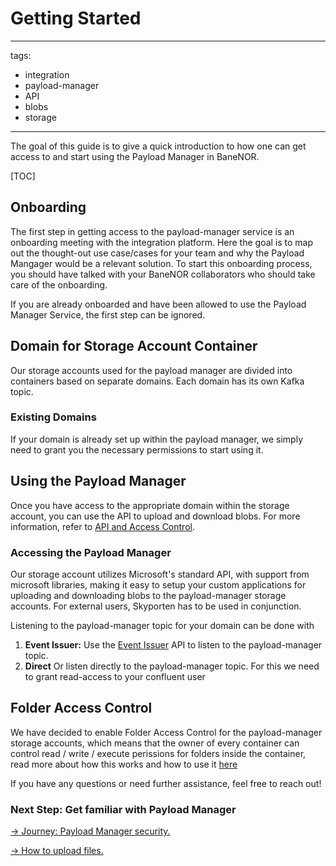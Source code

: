 # Getting Started

---
tags:

- integration
- payload-manager
- API
- blobs
- storage

---

The goal of this guide is to give a quick introduction to how one can get access to and start using the Payload Manager in BaneNOR.

[TOC]

## Onboarding

The first step in getting access to the payload-manager service is an onboarding meeting with the integration platform.
Here the goal is to map out the thought-out use case/cases for your team and why the Payload Mangager would be a relevant solution.
To start this onboarding process, you should have talked with your BaneNOR collaborators who should take care of the onboarding.

If you are already onboarded and have been allowed to use the Payload Manager Service, the first step can be ignored.

## Domain for Storage Account Container

Our storage accounts used for the payload manager are divided into containers based on separate domains. Each domain has its own Kafka topic.

### Existing Domains

If your domain is already set up within the payload manager, we simply need to grant you the necessary permissions to start using it.

## Using the Payload Manager

Once you have access to the appropriate domain within the storage account, you can use the API to upload and download blobs.
For more information, refer to [API and Access Control](../Getting-Started/API-and-Access-Control.md).

### Accessing the Payload Manager

Our storage account utilizes Microsoft's standard API, with support from microsoft libraries,
making it easy to setup your custom applications for uploading and downloading blobs to the payload-manager storage accounts.
For external users, Skyporten has to be used in conjunction.

Listening to the payload-manager topic for your domain can be done with

1. **Event Issuer:** Use the [Event Issuer](../../Event-Issuer/User-Guides/How-to-start-using-the-event-issuer.md) API to listen to the payload-manager topic.
1. **Direct** Or listen directly to the payload-manager topic. For this we need to grant read-access to your confluent user

## Folder Access Control

We have decided to enable Folder Access Control for the payload-manager storage accounts,
which means that the owner of every container can control read / write / execute perissions for folders inside the container,
read more about how this works and how to use it [here](Folder-Access-Control.md)

If you have any questions or need further assistance, feel free to reach out!

  <div class="next-step-card-container">
    <div class="next-step-card">
        <h3>Next Step: Get familiar with Payload Manager</h3>
        <p><a href="/integration/Integration-platform/Payload-Manager/Getting-Started/API-and-Access-Control/">&#8594; Journey: Payload Manager security.</a></p>
        <p><a href="/integration/Integration-platform/Payload-Manager/User-Guides/How-to-Upload-and-Download-files/">&#8594; How to upload files.</a></p>
    </div>
</div>
